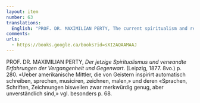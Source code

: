 ```yaml
---
layout: item
number: 63
translations:
  English: "PROF. DR. MAXIMILIAN PERTY, The current spiritualism and related experiences in the past and in the present. (Leipzig, 1877. 8vo.) p. 280. \"About American mediums, who, inspired by ghosts, automatically write, speak, make music, draw, paint,\" and whose \"language, writings, drawings, although sometimes strange enough, are unintelligible.\" Compare especially p. 68. [Trans. J. Bock]"
comments:
urls:
  - https://books.google.ca/books?id=sXI2AQAAMAAJ
---
```


PROF. DR. MAXIMILIAN PERTY, <em>Der jetzige Spiritualismus und verwandte Erfahrungen der Vergangenheit und Gegenwart</em>. (Leipzig, 1877. 8vo.) p. 280. «Ueber amerikanische Mittler, die von Geistern inspirirt automatisch schreiben, sprechen, musiciren, zeichnen, malen,» und deren «Sprachen, Schriften, Zeichnungen bisweilen zwar merkwürdig genug, aber unverständlich sind,» vgl. besonders p. 68.
